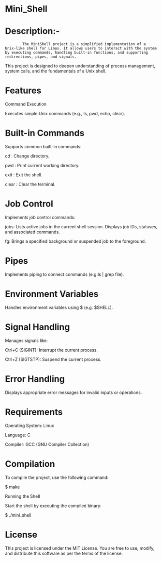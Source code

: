# Mini_Shell

# Description:-

            The MiniShell project is a simplified implementation of a Unix-like shell for Linux. It allows users to interact with the system by executing commands, handling built-in functions, and supporting redirections, pipes, and signals.

This project is designed to deepen understanding of process management, system calls, and the fundamentals of a Unix shell.

# Features

Command Execution

Executes simple Unix commands (e.g., ls, pwd, echo, clear).

# Built-in Commands

Supports common built-in commands:

cd    : Change directory.

pwd   : Print current working directory.

exit  : Exit the shell.

clear : Clear the terminal.

# Job Control
Implements job control commands:

jobs:
Lists active jobs in the current shell session.
Displays job IDs, statuses, and associated commands.

fg:
Brings a specified background or suspended job to the foreground.

# Pipes

Implements piping to connect commands (e.g.ls | grep file).

# Environment Variables

Handles environment variables using $ (e.g. $SHELL).

# Signal Handling

Manages signals like:

Ctrl+C (SIGINT): Interrupt the current process.

Ctrl+Z (SIGTSTP): Suspend the current process.

# Error Handling

Displays appropriate error messages for invalid inputs or operations.

# Requirements

Operating System: Linux

Language: C

Compiler: GCC (GNU Compiler Collection)

# Compilation

To compile the project, use the following command:

$ make

Running the Shell

Start the shell by executing the compiled binary:

$ ./mini_shell

# License

This project is licensed under the MIT License. You are free to use, modify, and distribute this software as per the terms of the license.

